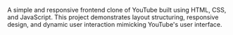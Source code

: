 A simple and responsive frontend clone of YouTube built using HTML, CSS, and JavaScript. 
This project demonstrates layout structuring, responsive design, and dynamic user interaction mimicking YouTube's user interface.
